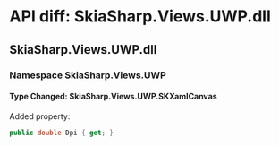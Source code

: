 # API diff: SkiaSharp.Views.UWP.dll

## SkiaSharp.Views.UWP.dll

### Namespace SkiaSharp.Views.UWP

#### Type Changed: SkiaSharp.Views.UWP.SKXamlCanvas

Added property:

```csharp
public double Dpi { get; }
```



